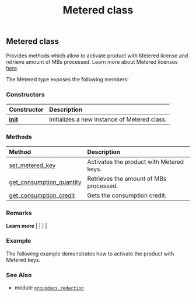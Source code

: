 ﻿---
title: Metered class
second_title: GroupDocs.Redaction for Python via .NET API References
description: 
type: docs
url: /python-net/groupdocs.redaction/metered/
is_root: false
weight: 50
---

## Metered class

Provides methods which allow to activate product with Metered license and retrieve amount of MBs processed.
Learn more about Metered licenses [here](https://purchase.groupdocs.com/faqs/licensing/metered).



The Metered type exposes the following members:

### Constructors
| Constructor | Description |
| :- | :- |
| [__init__](/redaction/python-net/groupdocs.redaction/metered/__init__/#) | Initializes a new instance of Metered class. |


### Methods
| Method | Description |
| :- | :- |
| [set_metered_key](/redaction/python-net/groupdocs.redaction/metered/set_metered_key/#str-str) | Activates the product with Metered keys. |
| [get_consumption_quantity](/redaction/python-net/groupdocs.redaction/metered/get_consumption_quantity/#) | Retrieves the amount of MBs processed. |
| [get_consumption_credit](/redaction/python-net/groupdocs.redaction/metered/get_consumption_credit/#) | Gets the consumption credit. |



### Remarks 


**Learn more** |
|
 |
 |

### Example 


The following example demonstrates how to activate the product with Metered keys.

### See Also
* module [`groupdocs.redaction`](..)
